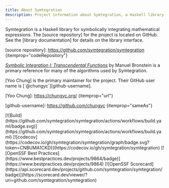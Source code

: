 ```yaml
---
title: About Symtegration
description: Project information about Symtegration, a Haskell library for symbolic integration.
---
```


<div itemscope itemtype="https://schema.org/AboutPage">
<div itemprop="about" itemscope itemtype="https://schema.org/SoftwareSourceCode">

<span itemprop="description">
<span itemprop="name">Symtegration</span> is a <span itemprop="programmingLanguage">Haskell</span> library
for symbolically integrating mathematical expressions.
</span>
The [source repository] for the project is located on GitHub.
See the [library documentation] for details on the library interface.
<link href="https://symtegration.dev/" itemprop="url">

[source repository]: https://github.com/symtegration/symtegration {itemprop="codeRepository"}

[library documentation]: https://doc.symtegration.dev/symtegration-0.3.0/Symtegration.html

<span itemprop="citation">_[Symbolic Integration I: Transcendental Functions]_ by Manuel Bronstein</span>
is a primary reference for many of the algorithms used by Symtegration.

[Symbolic Integration I: Transcendental Functions]: https://doi.org/10.1007/b138171

<span itemprop="author" itemscope itemtype="https://schema.org/Person">
<span itemprop="name">[Yoo Chung]</span> is the primary maintainer for the project.
Their GitHub user name is [`@chungyc`][github-username].
</span>

[Yoo Chung]: https://chungyc.org/ {itemprop="url"}

[github-username]: https://github.com/chungyc {itemprop="sameAs"}

<div class="badges">
[![Build](https://github.com/symtegration/symtegration/actions/workflows/build.yaml/badge.svg)](https://github.com/symtegration/symtegration/actions/workflows/build.yaml)
[![codecov](https://codecov.io/gh/symtegration/symtegration/graph/badge.svg?token=CNBUMA1CKD)](https://codecov.io/gh/symtegration/symtegration)
[![OpenSSF Best Practices](https://www.bestpractices.dev/projects/9864/badge)](https://www.bestpractices.dev/projects/9864)
[![OpenSSF Scorecard](https://api.scorecard.dev/projects/github.com/symtegration/symtegration/badge)](https://scorecard.dev/viewer/?uri=github.com/symtegration/symtegration)
</div>

</div>
</div>
